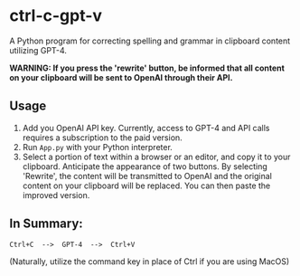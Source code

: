 # ctrl-c-gpt-v
A Python program for correcting spelling and grammar in clipboard content utilizing GPT-4.

**WARNING: If you press the 'rewrite' button, be informed that all content on your clipboard will be sent to OpenAI through their API.**

## Usage
1. Add you OpenAI API key. Currently, access to GPT-4 and API calls requires a subscription to the paid version.
2. Run `App.py` with your Python interpreter.
3. Select a portion of text within a browser or an editor, and copy it to your clipboard. Anticipate the appearance of two buttons. By selecting 'Rewrite', the content will be transmitted to OpenAI and the original content on your clipboard will be replaced. You can then paste the improved version.

## In Summary:

`Ctrl+C  -->  GPT-4  -->  Ctrl+V`

(Naturally, utilize the command key in place of Ctrl if you are using MacOS)

